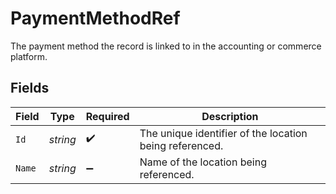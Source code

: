 # PaymentMethodRef

The payment method the record is linked to in the accounting or commerce platform.


## Fields

| Field                                                   | Type                                                    | Required                                                | Description                                             |
| ------------------------------------------------------- | ------------------------------------------------------- | ------------------------------------------------------- | ------------------------------------------------------- |
| `Id`                                                    | *string*                                                | :heavy_check_mark:                                      | The unique identifier of the location being referenced. |
| `Name`                                                  | *string*                                                | :heavy_minus_sign:                                      | Name of the location being referenced.                  |
